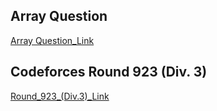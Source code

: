 ## Array Question

[Array Question_Link](https://codeforces.com/group/MWSDmqGsZm/contest/219774)


## Codeforces Round 923 (Div. 3)

[Round_923_(Div.3)_Link](https://codeforces.com/contest/1927)

